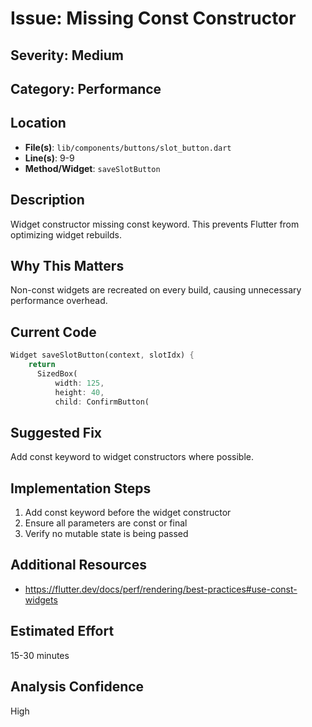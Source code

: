 # Issue: Missing Const Constructor

## Severity: Medium

## Category: Performance

## Location
- **File(s)**: `lib/components/buttons/slot_button.dart`
- **Line(s)**: 9-9
- **Method/Widget**: `saveSlotButton`

## Description
Widget constructor missing const keyword. This prevents Flutter from optimizing widget rebuilds.

## Why This Matters
Non-const widgets are recreated on every build, causing unnecessary performance overhead.

## Current Code
```dart
Widget saveSlotButton(context, slotIdx) { 
    return  
      SizedBox(
          width: 125,
          height: 40,
          child: ConfirmButton(
```

## Suggested Fix
Add const keyword to widget constructors where possible.

## Implementation Steps
1. Add const keyword before the widget constructor
2. Ensure all parameters are const or final
3. Verify no mutable state is being passed

## Additional Resources
- https://flutter.dev/docs/perf/rendering/best-practices#use-const-widgets

## Estimated Effort
15-30 minutes

## Analysis Confidence
High

